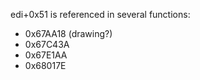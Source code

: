 edi+0x51 is referenced in several functions:

- 0x67AA18 (drawing?)
- 0x67C43A
- 0x67E1AA
- 0x68017E
